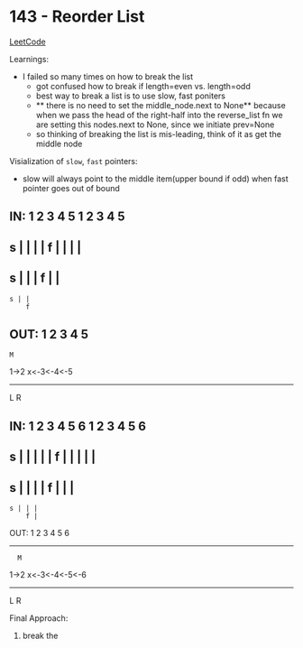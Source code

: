 # 143 - Reorder List  
[LeetCode](https://leetcode.com/problems/reorder-list/description/)


Learnings:  
- I failed so many times on how to break the list  
    - got confused how to break if length=even vs. length=odd  
    - best way to break a list is to use slow, fast poniters
    - ** there is no need to set the middle_node.next to None**
       because when we pass the head of the right-half into the 
       reverse_list fn we are setting this nodes.next to None, since
       we initiate prev=None
    - so thinking of breaking the list is mis-leading, think of it as
      get the middle node


Visialization of `slow`, `fast` pointers:
- slow will always point to the middle item(upper bound if odd) when
  fast pointer goes out of bound  

IN: 1 2 3 4 5
1 2 3 4 5
---------
s | | | |
f | | | |
---------
  s | | |
    f | |
---------
    s | |
        f
OUT:
1 2 3 4 5
---------
    M

1->2  x<-3<-4<-5
---   ----------
L              R


IN: 1 2 3 4 5 6
1 2 3 4 5 6
-----------
s | | | | |
f | | | | |
-----------
  s | | | |
    f | | |
-----------
    s | | |
        f |
OUT:
1 2   3 4 5 6
----  -------
      M

1->2  x<-3<-4<-5<-6
---   -------------
L                 R


Final Approach:
1. break the 

